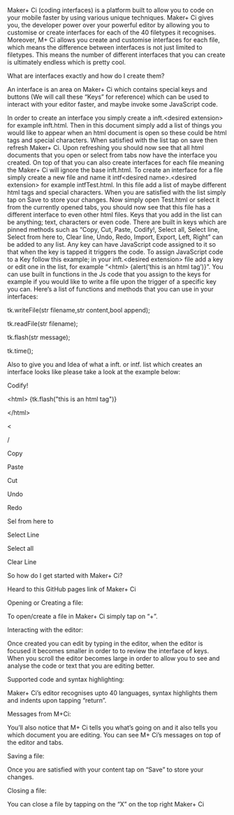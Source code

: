 Maker+ Ci (coding interfaces) is a platform built to allow you to code on your mobile faster by using various unique techniques. Maker+ Ci gives you, the developer power over your powerful editor by allowing you to customise or create interfaces for each of the 40 filetypes it recognises. Moreover, M+ Ci allows you create and customise interfaces for each file, which means the difference between interfaces is not just limited to filetypes. This means the number of different interfaces that you can create is ultimately endless which is pretty cool.

What are interfaces exactly and how do I create them?

An interface is an area on Maker+ Ci which contains special keys and buttons (We will call these “Keys” for reference) which can be used to interact with your editor faster, and maybe invoke some JavaScript code.

In order to create an interface you simply create a inft.\<desired extension\> for example inft.html. Then in this document simply add a list of things you would like to appear when an html document is open so these could be html tags and special characters. When satisfied with the list tap on save then refresh Maker+ Ci. Upon refreshing you should now see that all html documents that you open or select from tabs now have the interface you created. On top of that you can also create interfaces for each file meaning the Maker+ Ci will ignore the base inft.html. To create an interface for a file simply create a new file and name it intf\<desired name\>.\<desired extension\> for example intfTest.html. In this file add a list of maybe different html tags and special characters. When you are satisfied with the list simply tap on Save to store your changes. Now simply open Test.html or select it from the currently opened tabs, you should now see that this file has a different interface to even other html files.
Keys that you add in the list can be anything; text, characters or even code. There are built in keys which are pinned methods such as “Copy, Cut, Paste, Codify!, Select all, Select line, Select from here to, Clear line, Undo, Redo, Import, Export, Left, Right” can be added to any list. Any key can have JavaScript code assigned to it so that when the key is tapped it triggers the code. To assign JavaScript code to a Key follow this example; in your inft.\<desired extension\> file add a key or edit one in the list, for example “\<html\> {alert(‘this is an html tag’)}”. You can use built in functions in the Js code that you assign to the keys for example if you would like to write a file upon the trigger of a specific key you can. Here’s a list of functions and methods that you can use in your interfaces:

tk.writeFile(str filename,str content,bool append);

tk.readFile(str filename);

tk.flash(str message);

tk.time();

Also to give you and Idea of what a inft.<extn> or intf<filename>.<extn> list which creates an interface looks like please take a look at the example below:

Codify!

\<html\> {tk.flash("this is an html tag")}

\</html\>

<head>

</head>

<title>

</title>

<script>

</script>

<body>

</body>

<p>

</p>

<div>

</div>

<link rel="stylesheet" href="styles.css">

<script src="filename.js"></script>

<

>

/

Copy

Paste

Cut

Undo

Redo

Sel from here to

Select Line

Select all

Clear Line


So how do I get started with Maker+ Ci?

Heard to this GitHub pages link of Maker+ Ci

Opening or Creating a file:

To open/create a file in Maker+ Ci simply tap on “+”.

Interacting with the editor:

Once created you can edit by typing in the editor, when the editor is focused it becomes smaller in order to to review the interface of keys. When you scroll the editor becomes large in order to allow you to see and analyse the code or text that you are editing better.

Supported code and syntax highlighting:

Maker+ Ci’s editor recognises upto 40 languages, syntax highlights them and indents upon tapping “return”.

Messages from M+Ci:

You’ll also notice that M+ Ci tells you what’s going on and it also tells you which document you are editing. You can see M+ Ci’s messages on top of the editor and tabs.

Saving a file:

Once you are satisfied with your content tap on “Save” to store your changes.

Closing a file:

You can close a file by tapping on the “X” on the top right Maker+ Ci
